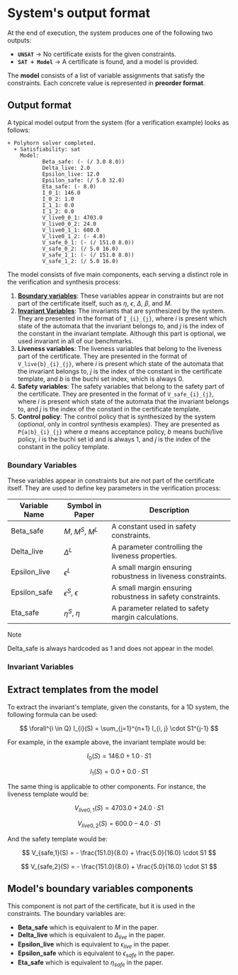 # System's output format

At the end of execution, the system produces one of the following two outputs:

- **`UNSAT`** → No certificate exists for the given constraints.
- **`SAT + Model`** → A certificate is found, and a model is provided.

The **model** consists of a list of variable assignments that satisfy the constraints. Each concrete value is represented in **preorder format**.

## Output format

A typical model output from the system (for a verification example) looks as follows:

```text
+ Polyhorn solver completed.
  + Satisfiability: sat
    Model:
           Beta_safe: (- (/ 3.0 8.0))
           Delta_live: 2.0
           Epsilon_live: 12.0
           Epsilon_safe: (/ 5.0 32.0)
           Eta_safe: (- 8.0)
           I_0_1: 146.0
           I_0_2: 1.0
           I_1_1: 0.0
           I_1_2: 0.0
           V_live0_0_1: 4703.0
           V_live0_0_2: 24.0
           V_live0_1_1: 600.0
           V_live0_1_2: (- 4.0)
           V_safe_0_1: (- (/ 151.0 8.0))
           V_safe_0_2: (/ 5.0 16.0)
           V_safe_1_1: (- (/ 151.0 8.0))
           V_safe_1_2: (/ 5.0 16.0)
```

The model consists of five main components, each serving a distinct role in the verification and synthesis process:

1. **[Boundary variables](#boundary-variables)**: These variables appear in constraints but are not part of the certificate itself, such as $\eta$, $\epsilon$, $\Delta$, $\beta$, and $M$. 
2. **[Invariant Variables](#invariant-variables)**: The invariants that are synthesized by the system. They are presented in the format of `I_{i}_{j}`, where $i$ is present which state of the automata that the invariant belongs to, and $j$ is the index of the constant in the invariant template. Although this part is optional, we used invariant in all of our benchmarks.
3. **Liveness variables**: The liveness variables that belong to the liveness part of the certificate. They are presented in the format of `V_live{b}_{i}_{j}`, where $i$ is present which state of the automata that the invariant belongs to, $j$ is the index of the constant in the certificate template, and $b$ is the buchi set index, which is always 0.
4. **Safety variables**: The safety variables that belong to the safety part of the certificate. They are presented in the format of `V_safe_{i}_{j}`, where $i$ is present which state of the automata that the invariant belongs to, and $j$ is the index of the constant in the certificate template.
5. **Control policy**: The control policy that is synthesized by the system (_optional_, only in control synthesis examples). They are presented as `P{a|b}_{i}_{j}` where $a$ means acceptance policy, $b$ means buchi/live policy, $i$ is the buchi set id and is always 1, and $j$ is the index of the constant in the policy template.


### Boundary Variables

These variables appear in constraints but are not part of the certificate itself. They are used to define key parameters in the verification process:

| Variable Name | Symbol in Paper            | Description                                                 |
|---------------|----------------------------|-------------------------------------------------------------|
| Beta_safe     | $M$, $M^S$, $M^L$          | A constant used in safety constraints.                      |
| Delta_live    | $\Delta^{L}$               | A parameter controlling the liveness properties.            |
| Epsilon_live  | $\epsilon^{L}$             | A small margin ensuring robustness in liveness constraints. |
| Epsilon_safe  | $\epsilon^{S}$, $\epsilon$ | A small margin ensuring robustness in safety constraints.   |
| Eta_safe      | $\eta^{S}$, $\eta$         | A parameter related to safety margin calculations.          |

> [!NOTE] 
> Delta_safe is always hardcoded as 1 and does not appear in the model.

### Invariant Variables


[//]: # (Remember that Delta_safe is hard-coded as 1, this should be mentioned somewhere.)

## Extract templates from the model

To extract the invariant's template, given the constants, for a 1D system, the following formula can be used:

$$
\forall^{i \in Q} I_{i}(S) = \sum_{j=1}^{n+1} I_{i, j} \cdot S1^{j-1}
$$

For example, in the example above, the invariant template would be:

$$
I_{0}(S) = 146.0 + 1.0 \cdot S1
$$

$$
I_{1}(S) = 0.0 + 0.0 \cdot S1
$$

The same thing is applicable to other components. For instance, the liveness template would be:

$$
V_{live0,1}(S) = 4703.0 + 24.0 \cdot S1
$$

$$
V_{live0,2}(S) = 600.0 - 4.0 \cdot S1
$$

And the safety template would be:

$$
V_{safe,1}(S) = - \frac{151.0}{8.0} + \frac{5.0}{16.0} \cdot S1
$$

$$
V_{safe,2}(S) = - \frac{151.0}{8.0} + \frac{5.0}{16.0} \cdot S1
$$

## Model's boundary variables components

This component is not part of the certificate, but it is used in the constraints. The boundary variables are:
- **Beta_safe** which is equivalent to $M$ in the paper.
- **Delta_live** which is equivalent to $\Delta_{live}$ in the paper.
- **Epsilon_live** which is equivalent to $\epsilon_{live}$ in the paper.
- **Epsilon_safe** which is equivalent to $\epsilon_{safe}$ in the paper.
- **Eta_safe** which is equivalent to $\eta_{safe}$ in the paper.
